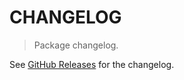 # CHANGELOG

> Package changelog.

See [GitHub Releases](https://github.com/stdlib-js/utils-uppercase-keys/releases) for the changelog.